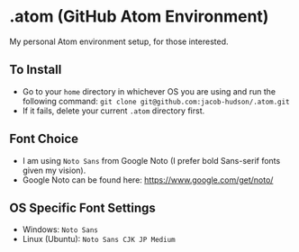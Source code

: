 # .atom (GitHub Atom Environment)
My personal Atom environment setup, for those interested.  

## To Install
- Go to your `home` directory in whichever OS you are using and run the following command:
`git clone git@github.com:jacob-hudson/.atom.git`
- If it fails, delete your current `.atom` directory first.

## Font Choice
- I am using `Noto Sans` from Google Noto (I prefer bold Sans-serif fonts given my vision).
- Google Noto can be found here:  https://www.google.com/get/noto/


## OS Specific Font Settings
- Windows:  `Noto Sans`
- Linux (Ubuntu):  `Noto Sans CJK JP Medium`
